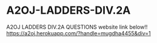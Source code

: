 # A2OJ-LADDERS-DIV.2A
A2OJ LADDERS DIV.2A QUESTIONS
website link below!!
https://a2oj.herokuapp.com/?handle=mugdha4455&div=1
